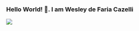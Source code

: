 ### Hello World! 👋. I am Wesley de Faria Cazelli

<p>
    <a href="https://www.linkedin.com/in/wesley-de-faria-cazelli-8850b01b0/">
        <img src="https://img.shields.io/badge/Linkedln-Linkedln?style=for-the-badge&logo=linkedin&color=%230A66C2&link=https%3A%2F%2Fwww.linkedin.com%2Fin%2Fwesley-de-faria-cazelli-8850b01b0%2F" />
    </a>
</p>

<!--
**elaimaz/elaimaz** is a ✨ _special_ ✨ repository because its `README.md` (this file) appears on your GitHub profile.

Here are some ideas to get you started:

- 🔭 I’m currently working on ...
- 🌱 I’m currently learning ...
- 👯 I’m looking to collaborate on ...
- 🤔 I’m looking for help with ...
- 💬 Ask me about ...
- 📫 How to reach me: ...
- 😄 Pronouns: ...
- ⚡ Fun fact: ...
-->
